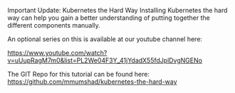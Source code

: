 Important Update: Kubernetes the Hard Way
Installing Kubernetes the hard way can help you gain a better understanding of putting together the different components manually.

An optional series on this is available at our youtube channel here:



https://www.youtube.com/watch?v=uUupRagM7m0&list=PL2We04F3Y_41jYdadX55fdJplDvgNGENo



The GIT Repo for this tutorial can be found here: https://github.com/mmumshad/kubernetes-the-hard-way